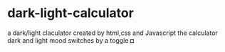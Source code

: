 # dark-light-calculator
a dark/light claculator created by html,css and Javascript
the calculator dark and light mood switches by a toggle ◘
